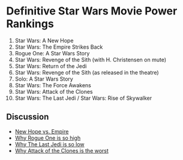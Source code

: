 
# Definitive Star Wars Movie Power Rankings

1. Star Wars: A New Hope
2. Star Wars: The Empire Strikes Back
3. Rogue One: A Star Wars Story
4. Star Wars: Revenge of the Sith (with H. Christensen on mute)
4. Star Wars: Return of the Jedi
5. Star Wars: Revenge of the Sith (as released in the theatre)
6. Solo: A Star Wars Story
7. Star Wars: The Force Awakens
8. Star Wars: Attack of the Clones
9. Star Wars: The Last Jedi / Star Wars: Rise of Skywalker

## Discussion
* [New Hope vs. Empire](new_hope_vs_empire.md)
* [Why Rogue One is so high](why_rogue_one_is_so_high.md)
* [Why The Last Jedi is so low](the_last_jedi.md)
* [Why Attack of the Clones is the worst](clones.md)

